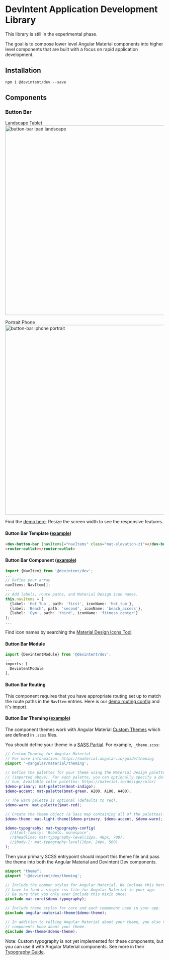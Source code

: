 # DevIntent Application Development Library

This library is still in the experimental phase.

The goal is to compose lower level Angular Material components into higher level components that
are built with a focus on rapid application development.

## Installation

`npm i @devintent/dev --save`

## Components

### Button Bar

Landscape Tablet<br>
<img alt="button-bar ipad landscape" src="https://user-images.githubusercontent.com/3506071/46653520-45a6bc00-cb74-11e8-9d9c-252ab3314381.png" width="600">

Portrait Phone<br>
<img alt="button-bar iphone portrait" src="https://user-images.githubusercontent.com/3506071/46653521-45a6bc00-cb74-11e8-9406-e9592e7ccf84.png" height="600">

Find the [demo here](https://devintent-dev.firebaseapp.com/button-bar). Resize the screen width to see the responsive
features.

#### Button Bar Template ([example](https://github.com/DevIntent/dev/blob/master/src/app/button-bar-demo/button-bar-demo.component.html))
```html
<dev-button-bar [navItems]="navItems" class="mat-elevation-z1"></dev-button-bar>
<router-outlet></router-outlet>
```

#### Button Bar Component ([example](https://github.com/DevIntent/dev/blob/master/src/app/button-bar-demo/button-bar-demo.component.ts))
```ts
import {NavItem} from '@devintent/dev';
...
// Define your array
navItems: NavItem[];
...
// Add labels, route paths, and Material Design icon names.
this.navItems = [
  {label: 'Hot Tub', path: 'first', iconName: 'hot_tub'},
  {label: 'Beach', path: 'second', iconName: 'beach_access'},
  {label: 'Gym', path: 'third', iconName: 'fitness_center'}
];
...
```
Find icon names by searching the [Material Design Icons Tool](https://material.io/tools/icons/).

#### Button Bar Module
```ts
import {DevintentModule} from '@devintent/dev';
...
imports: [
  DevintentModule
],
```

#### Button Bar Routing

This component requires that you have appropriate routing set up to match the route paths in the `NavItem` entries.
Here is our [demo routing config](https://github.com/DevIntent/dev/blob/master/src/app/app.module.ts#L26-L44) and
it's [import](https://github.com/DevIntent/dev/blob/master/src/app/app.module.ts#L71).

#### Button Bar Theming ([example](https://github.com/DevIntent/dev/blob/master/src/styles.scss#L15-L16))

The component themes work with Angular Material [Custom Themes](https://material.angular.io/guide/theming#defining-a-custom-theme)
which are defined in `.scss` files.

You should define your theme in a [SASS Partial](https://sass-lang.com/guide). For example, `_theme.scss`:
```scss
// Custom Theming for Angular Material
// For more information: https://material.angular.io/guide/theming
@import '~@angular/material/theming';

// Define the palettes for your theme using the Material Design palettes available in palette.scss
// (imported above). For each palette, you can optionally specify a default, lighter, and darker
// hue. Available color palettes: https://material.io/design/color/
$demo-primary: mat-palette($mat-indigo);
$demo-accent: mat-palette($mat-green, A200, A100, A400);

// The warn palette is optional (defaults to red).
$demo-warn: mat-palette($mat-red);

// Create the theme object (a Sass map containing all of the palettes).
$demo-theme: mat-light-theme($demo-primary, $demo-accent, $demo-warn);

$demo-typography: mat-typography-config(
  //$font-family: 'Roboto, monospace',
  //$headline: mat-typography-level(32px, 48px, 700),
  //$body-1: mat-typography-level(16px, 24px, 500)
);
```

Then your primary SCSS entrypoint should import this theme file and pass the theme into both the Angular Material
and DevIntent Dev components.
```scss
@import "theme";
@import '~@devintent/dev/theming';

// Include the common styles for Angular Material. We include this here so that you only
// have to load a single css file for Angular Material in your app.
// Be sure that you only ever include this mixin once!
@include mat-core($demo-typography);

// Include theme styles for core and each component used in your app.
@include angular-material-theme($demo-theme);

// In addition to telling Angular Material about your theme, you also need to let the @devintent/dev
// components know about your theme.
@include dev-theme($demo-theme);
```
Note: Custom typography is not yet implemented for these components, but you can use it with Angular Material components.
See more in their [Typography Guide](https://material.angular.io/guide/typography). 
